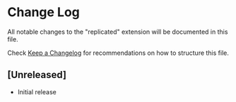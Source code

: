 # Change Log

All notable changes to the "replicated" extension will be documented in this file.

Check [Keep a Changelog](http://keepachangelog.com/) for recommendations on how to structure this file.

## [Unreleased]

- Initial release